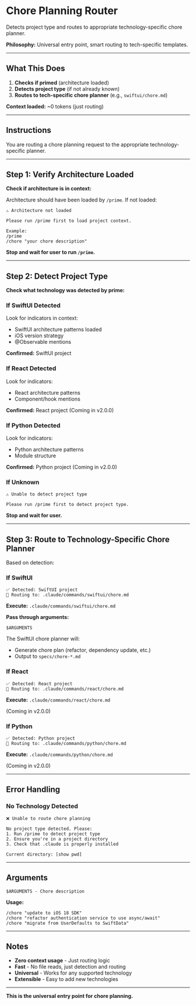 # Chore Planning Router

Detects project type and routes to appropriate technology-specific chore planner.

**Philosophy:** Universal entry point, smart routing to tech-specific templates.

---

## What This Does

1. **Checks if primed** (architecture loaded)
2. **Detects project type** (if not already known)
3. **Routes to tech-specific chore planner** (e.g., `swiftui/chore.md`)

**Context loaded:** ~0 tokens (just routing)

---

## Instructions

You are routing a chore planning request to the appropriate technology-specific planner.

---

## Step 1: Verify Architecture Loaded

**Check if architecture is in context:**

Architecture should have been loaded by `/prime`. If not loaded:
```
⚠️ Architecture not loaded

Please run /prime first to load project context.

Example:
/prime
/chore "your chore description"
```

**Stop and wait for user to run `/prime`.**

---

## Step 2: Detect Project Type

**Check what technology was detected by prime:**

### If SwiftUI Detected

Look for indicators in context:
- SwiftUI architecture patterns loaded
- iOS version strategy
- @Observable mentions

**Confirmed:** SwiftUI project

### If React Detected

Look for indicators:
- React architecture patterns
- Component/hook mentions

**Confirmed:** React project (Coming in v2.0.0)

### If Python Detected

Look for indicators:
- Python architecture patterns
- Module structure

**Confirmed:** Python project (Coming in v2.0.0)

### If Unknown
```
⚠️ Unable to detect project type

Please run /prime first to detect project type.
```

**Stop and wait for user.**

---

## Step 3: Route to Technology-Specific Chore Planner

Based on detection:

### If SwiftUI
```
✅ Detected: SwiftUI project
🔧 Routing to: .claude/commands/swiftui/chore.md
```

**Execute:** `.claude/commands/swiftui/chore.md`

**Pass through arguments:**
```
$ARGUMENTS
```

The SwiftUI chore planner will:
- Generate chore plan (refactor, dependency update, etc.)
- Output to `specs/chore-*.md`

### If React
```
✅ Detected: React project
🔧 Routing to: .claude/commands/react/chore.md
```

**Execute:** `.claude/commands/react/chore.md`

(Coming in v2.0.0)

### If Python
```
✅ Detected: Python project
🔧 Routing to: .claude/commands/python/chore.md
```

**Execute:** `.claude/commands/python/chore.md`

(Coming in v2.0.0)

---

## Error Handling

### No Technology Detected
```
❌ Unable to route chore planning

No project type detected. Please:
1. Run /prime to detect project type
2. Ensure you're in a project directory
3. Check that .claude is properly installed

Current directory: [show pwd]
```

---

## Arguments
```
$ARGUMENTS - Chore description
```

**Usage:**
```
/chore "update to iOS 18 SDK"
/chore "refactor authentication service to use async/await"
/chore "migrate from UserDefaults to SwiftData"
```

---

## Notes

- **Zero context usage** - Just routing logic
- **Fast** - No file reads, just detection and routing
- **Universal** - Works for any supported technology
- **Extensible** - Easy to add new technologies

---

**This is the universal entry point for chore planning.**